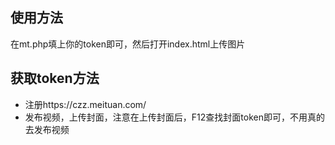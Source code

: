 ## 使用方法

在mt.php填上你的token即可，然后打开index.html上传图片

## 获取token方法

- 注册https://czz.meituan.com/
- 发布视频，上传封面，注意在上传封面后，F12查找封面token即可，不用真的去发布视频

